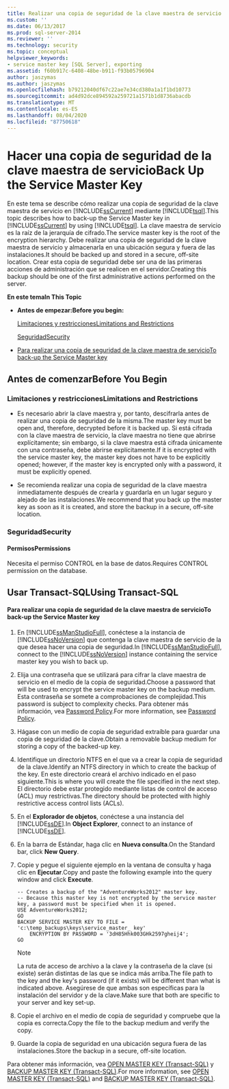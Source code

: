 ```yaml
---
title: Realizar una copia de seguridad de la clave maestra de servicio | Microsoft Docs
ms.custom: ''
ms.date: 06/13/2017
ms.prod: sql-server-2014
ms.reviewer: ''
ms.technology: security
ms.topic: conceptual
helpviewer_keywords:
- service master key [SQL Server], exporting
ms.assetid: f60b917c-6408-48be-b911-f93b05796904
author: jaszymas
ms.author: jaszymas
ms.openlocfilehash: b79212040df67c22ae7e34cd380a1a1f1bd10773
ms.sourcegitcommit: ad4d92dce894592a259721a1571b1d8736abacdb
ms.translationtype: MT
ms.contentlocale: es-ES
ms.lasthandoff: 08/04/2020
ms.locfileid: "87750618"
---
```

# <a name="back-up-the-service-master-key"></a><span data-ttu-id="f67e6-102">Hacer una copia de seguridad de la clave maestra de servicio</span><span class="sxs-lookup"><span data-stu-id="f67e6-102">Back Up the Service Master Key</span></span>
  <span data-ttu-id="f67e6-103">En este tema se describe cómo realizar una copia de seguridad de la clave maestra de servicio en [!INCLUDE[ssCurrent](../../../includes/sscurrent-md.md)] mediante [!INCLUDE[tsql](../../../includes/tsql-md.md)].</span><span class="sxs-lookup"><span data-stu-id="f67e6-103">This topic describes how to back-up the Service Master key in [!INCLUDE[ssCurrent](../../../includes/sscurrent-md.md)] by using [!INCLUDE[tsql](../../../includes/tsql-md.md)].</span></span> <span data-ttu-id="f67e6-104">La clave maestra de servicio es la raíz de la jerarquía de cifrado.</span><span class="sxs-lookup"><span data-stu-id="f67e6-104">The service master key is the root of the encryption hierarchy.</span></span> <span data-ttu-id="f67e6-105">Debe realizar una copia de seguridad de la clave maestra de servicio y almacenarla en una ubicación segura y fuera de las instalaciones.</span><span class="sxs-lookup"><span data-stu-id="f67e6-105">It should be backed up and stored in a secure, off-site location.</span></span> <span data-ttu-id="f67e6-106">Crear esta copia de seguridad debe ser una de las primeras acciones de administración que se realicen en el servidor.</span><span class="sxs-lookup"><span data-stu-id="f67e6-106">Creating this backup should be one of the first administrative actions performed on the server.</span></span>  
  
 <span data-ttu-id="f67e6-107">**En este tema**</span><span class="sxs-lookup"><span data-stu-id="f67e6-107">**In This Topic**</span></span>  
  
-   <span data-ttu-id="f67e6-108">**Antes de empezar:**</span><span class="sxs-lookup"><span data-stu-id="f67e6-108">**Before you begin:**</span></span>  
  
     [<span data-ttu-id="f67e6-109">Limitaciones y restricciones</span><span class="sxs-lookup"><span data-stu-id="f67e6-109">Limitations and Restrictions</span></span>](#Restrictions)  
  
     [<span data-ttu-id="f67e6-110">Seguridad</span><span class="sxs-lookup"><span data-stu-id="f67e6-110">Security</span></span>](#Security)  
  
-   [<span data-ttu-id="f67e6-111">Para realizar una copia de seguridad de la clave maestra de servicio</span><span class="sxs-lookup"><span data-stu-id="f67e6-111">To back-up the Service Master key</span></span>](#Procedure)  
  
##  <a name="before-you-begin"></a><a name="BeforeYouBegin"></a> <span data-ttu-id="f67e6-112">Antes de comenzar</span><span class="sxs-lookup"><span data-stu-id="f67e6-112">Before You Begin</span></span>  
  
###  <a name="limitations-and-restrictions"></a><a name="Restrictions"></a> <span data-ttu-id="f67e6-113">Limitaciones y restricciones</span><span class="sxs-lookup"><span data-stu-id="f67e6-113">Limitations and Restrictions</span></span>  
  
-   <span data-ttu-id="f67e6-114">Es necesario abrir la clave maestra y, por tanto, descifrarla antes de realizar una copia de seguridad de la misma.</span><span class="sxs-lookup"><span data-stu-id="f67e6-114">The master key must be open and, therefore, decrypted before it is backed up.</span></span> <span data-ttu-id="f67e6-115">Si está cifrada con la clave maestra de servicio, la clave maestra no tiene que abrirse explícitamente; sin embargo, si la clave maestra está cifrada únicamente con una contraseña, debe abrirse explícitamente.</span><span class="sxs-lookup"><span data-stu-id="f67e6-115">If it is encrypted with the service master key, the master key does not have to be explicitly opened; however, if the master key is encrypted only with a password, it must be explicitly opened.</span></span>  
  
-   <span data-ttu-id="f67e6-116">Se recomienda realizar una copia de seguridad de la clave maestra inmediatamente después de crearla y guardarla en un lugar seguro y alejado de las instalaciones.</span><span class="sxs-lookup"><span data-stu-id="f67e6-116">We recommend that you back up the master key as soon as it is created, and store the backup in a secure, off-site location.</span></span>  
  
###  <a name="security"></a><a name="Security"></a> <span data-ttu-id="f67e6-117">Seguridad</span><span class="sxs-lookup"><span data-stu-id="f67e6-117">Security</span></span>  
  
####  <a name="permissions"></a><a name="Permissions"></a> <span data-ttu-id="f67e6-118">Permisos</span><span class="sxs-lookup"><span data-stu-id="f67e6-118">Permissions</span></span>  
 <span data-ttu-id="f67e6-119">Necesita el permiso CONTROL en la base de datos.</span><span class="sxs-lookup"><span data-stu-id="f67e6-119">Requires CONTROL permission on the database.</span></span>  
  
##  <a name="using-transact-sql"></a><a name="Procedure"></a> <span data-ttu-id="f67e6-120">Usar Transact-SQL</span><span class="sxs-lookup"><span data-stu-id="f67e6-120">Using Transact-SQL</span></span>  
  
#### <a name="to-back-up-the-service-master-key"></a><span data-ttu-id="f67e6-121">Para realizar una copia de seguridad de la clave maestra de servicio</span><span class="sxs-lookup"><span data-stu-id="f67e6-121">To back-up the Service Master key</span></span>  
  
1.  <span data-ttu-id="f67e6-122">En [!INCLUDE[ssManStudioFull](../../../includes/ssmanstudiofull-md.md)], conéctese a la instancia de [!INCLUDE[ssNoVersion](../../../includes/ssnoversion-md.md)] que contenga la clave maestra de servicio de la que desea hacer una copia de seguridad.</span><span class="sxs-lookup"><span data-stu-id="f67e6-122">In [!INCLUDE[ssManStudioFull](../../../includes/ssmanstudiofull-md.md)], connect to the [!INCLUDE[ssNoVersion](../../../includes/ssnoversion-md.md)] instance containing the service master key you wish to back up.</span></span>  
  
2.  <span data-ttu-id="f67e6-123">Elija una contraseña que se utilizará para cifrar la clave maestra de servicio en el medio de la copia de seguridad.</span><span class="sxs-lookup"><span data-stu-id="f67e6-123">Choose a password that will be used to encrypt the service master key on the backup medium.</span></span> <span data-ttu-id="f67e6-124">Esta contraseña se somete a comprobaciones de complejidad.</span><span class="sxs-lookup"><span data-stu-id="f67e6-124">This password is subject to complexity checks.</span></span> <span data-ttu-id="f67e6-125">Para obtener más información, vea [Password Policy](../password-policy.md).</span><span class="sxs-lookup"><span data-stu-id="f67e6-125">For more information, see [Password Policy](../password-policy.md).</span></span>  
  
3.  <span data-ttu-id="f67e6-126">Hágase con un medio de copia de seguridad extraíble para guardar una copia de seguridad de la clave.</span><span class="sxs-lookup"><span data-stu-id="f67e6-126">Obtain a removable backup medium for storing a copy of the backed-up key.</span></span>  
  
4.  <span data-ttu-id="f67e6-127">Identifique un directorio NTFS en el que va a crear la copia de seguridad de la clave.</span><span class="sxs-lookup"><span data-stu-id="f67e6-127">Identify an NTFS directory in which to create the backup of the key.</span></span> <span data-ttu-id="f67e6-128">En este directorio creará el archivo indicado en el paso siguiente.</span><span class="sxs-lookup"><span data-stu-id="f67e6-128">This is where you will create the file specified in the next step.</span></span> <span data-ttu-id="f67e6-129">El directorio debe estar protegido mediante listas de control de acceso (ACL) muy restrictivas.</span><span class="sxs-lookup"><span data-stu-id="f67e6-129">The directory should be protected with highly restrictive access control lists (ACLs).</span></span>  
  
5.  <span data-ttu-id="f67e6-130">En el **Explorador de objetos**, conéctese a una instancia del [!INCLUDE[ssDE](../../../includes/ssde-md.md)].</span><span class="sxs-lookup"><span data-stu-id="f67e6-130">In **Object Explorer**, connect to an instance of [!INCLUDE[ssDE](../../../includes/ssde-md.md)].</span></span>  
  
6.  <span data-ttu-id="f67e6-131">En la barra de Estándar, haga clic en **Nueva consulta**.</span><span class="sxs-lookup"><span data-stu-id="f67e6-131">On the Standard bar, click **New Query**.</span></span>  
  
7.  <span data-ttu-id="f67e6-132">Copie y pegue el siguiente ejemplo en la ventana de consulta y haga clic en **Ejecutar**.</span><span class="sxs-lookup"><span data-stu-id="f67e6-132">Copy and paste the following example into the query window and click **Execute**.</span></span>  
  
    ```  
    -- Creates a backup of the "AdventureWorks2012" master key.  
    -- Because this master key is not encrypted by the service master key, a password must be specified when it is opened.  
    USE AdventureWorks2012;  
    GO  
    BACKUP SERVICE MASTER KEY TO FILE = 'c:\temp_backups\keys\service_master_ key'   
        ENCRYPTION BY PASSWORD = '3dH85Hhk003GHk2597gheij4';  
    GO  
    ```  
  
    > [!NOTE]  
    >  <span data-ttu-id="f67e6-133">La ruta de acceso de archivo a la clave y la contraseña de la clave (si existe) serán distintas de las que se indica más arriba.</span><span class="sxs-lookup"><span data-stu-id="f67e6-133">The file path to the key and the key's password (if it exists) will be different than what is indicated above.</span></span> <span data-ttu-id="f67e6-134">Asegúrese de que ambas son específicas para la instalación del servidor y de la clave.</span><span class="sxs-lookup"><span data-stu-id="f67e6-134">Make sure that both are specific to your server and key set-up.</span></span>  
  
8.  <span data-ttu-id="f67e6-135">Copie el archivo en el medio de copia de seguridad y compruebe que la copia es correcta.</span><span class="sxs-lookup"><span data-stu-id="f67e6-135">Copy the file to the backup medium and verify the copy.</span></span>  
  
9. <span data-ttu-id="f67e6-136">Guarde la copia de seguridad en una ubicación segura fuera de las instalaciones.</span><span class="sxs-lookup"><span data-stu-id="f67e6-136">Store the backup in a secure, off-site location.</span></span>  
  
 <span data-ttu-id="f67e6-137">Para obtener más información, vea [OPEN MASTER KEY &#40;Transact-SQL&#41;](/sql/t-sql/statements/open-master-key-transact-sql) y [BACKUP MASTER KEY &#40;Transact-SQL&#41;](/sql/t-sql/statements/backup-master-key-transact-sql).</span><span class="sxs-lookup"><span data-stu-id="f67e6-137">For more information, see [OPEN MASTER KEY &#40;Transact-SQL&#41;](/sql/t-sql/statements/open-master-key-transact-sql) and [BACKUP MASTER KEY &#40;Transact-SQL&#41;](/sql/t-sql/statements/backup-master-key-transact-sql).</span></span>  
  
  
